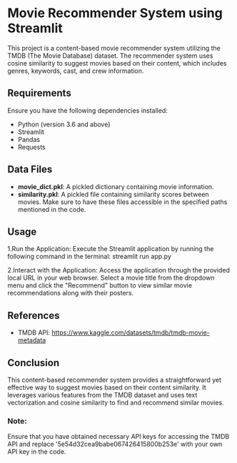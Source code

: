 
# Movie Recommender System using Streamlit
This project is a content-based movie recommender system utilizing the TMDB (The Movie Database) dataset. The recommender system uses cosine similarity to suggest movies based on their content, which includes genres, keywords, cast, and crew information.

## Requirements
Ensure you have the following dependencies installed:
- Python (version 3.6 and above)
- Streamlit
- Pandas
- Requests

## Data Files
- **movie_dict.pkl**: A pickled dictionary containing movie information.
- **similarity.pkl**: A pickled file containing similarity scores between movies.
Make sure to have these files accessible in the specified paths mentioned in the code.

## Usage
1.Run the Application: Execute the Streamlit application by running the following command in the terminal:
streamlit run app.py

2.Interact with the Application: Access the application through the provided local URL in your web browser. Select a movie title from the dropdown menu and click the "Recommend" button to view similar movie recommendations along with their posters.

## References
- TMDB API: https://www.kaggle.com/datasets/tmdb/tmdb-movie-metadata

## Conclusion
This content-based recommender system provides a straightforward yet effective way to suggest movies based on their content similarity. It leverages various features from the TMDB dataset and uses text vectorization and cosine similarity to find and recommend similar movies.

### Note: 
Ensure that you have obtained necessary API keys for accessing the TMDB API and replace '5e54d32cea9babe067426415800b253e' with your own API key in the code.
